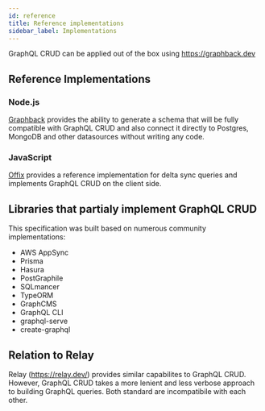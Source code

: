 ```yaml
---
id: reference
title: Reference implementations
sidebar_label: Implementations
---
```


GraphQL CRUD can be applied out of the box using https://graphback.dev 

## Reference Implementations

### Node.js 

[Graphback](https://graphback.dev) provides the ability to generate a schema that will be fully compatible with 
GraphQL CRUD and also connect it directly to Postgres, MongoDB and other datasources without writing any code.

### JavaScript

[Offix](https://offix.dev) provides a reference implementation for delta sync queries and implements GraphQL CRUD on the client side.


## Libraries that partialy implement GraphQL CRUD

This specification was built based on numerous community implementations:

- AWS AppSync
- Prisma
- Hasura
- PostGraphile
- SQLmancer
- TypeORM
- GraphCMS
- GraphQL CLI
- graphql-serve
- create-graphql

## Relation to Relay

Relay (https://relay.dev/) provides similar capabilites to GraphQL CRUD.
However, GraphQL CRUD takes a more lenient and less verbose approach to building GraphQL queries.
Both standard are incompatibile with each other.
